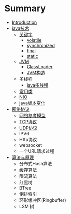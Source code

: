 # Summary

* [Introduction](README.md)
* [java技术](javaji-zhu.md)
  * [关键字](javaji-zhu/guan-jian-zi.md)
    * [volatile](javaji-zhu/guan-jian-zi/volatile.md)
    * [synchronized](javaji-zhu/guan-jian-zi/synchronized.md)
    * [final](javaji-zhu/guan-jian-zi/final.md)
    * [static](javaji-zhu/guan-jian-zi/static.md)
  * [JVM](javaji-zhu/jvm.md)
    * [ClassLoader](javaji-zhu/jvm/classloader.md)
    * [JVM构造](javaji-zhu/jvm/jvmgou-zao.md)
  * [多线程](javaji-zhu/duo-xian-cheng.md)
    * [java多线程](javaji-zhu/duo-xian-cheng/javaduo-xian-cheng.md)
  * [常用类](javaji-zhu/chang-yong-lei.md)
  * [NIO](javaji-zhu/nio.md)
  * [java版本变化](javaji-zhu/javaban-ben-bian-hua.md)
* [网络协议](wang-luo-xie-yi.md)
  * [网络参考模型](wang-luo-xie-yi/wang-luo-can-kao-mo-xing.md)
  * [TCP协议](wang-luo-xie-yi/tcpxie-yi.md)
  * [UDP协议](wang-luo-xie-yi/udpxie-yi.md)
  * IPV6
  * Http协议
  * websocket
  * 一个URL请求过程
* [算法与原理](suan-fa-yu-yuan-li.md)
  * 分布式Hash算法
  * 缓存算法
  * 限流算法
  * 红黑树
  * BTree
  * 倒排索引
  * 环形缓冲区\(Ringbuffer\)
  * LSM 树



